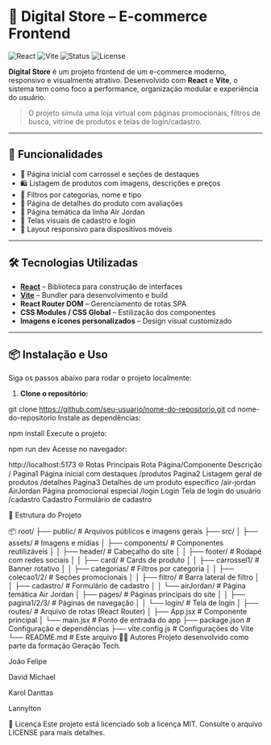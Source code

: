 # 🛒 Digital Store – E-commerce Frontend

![React](https://img.shields.io/badge/React-18.x-blue?logo=react)
![Vite](https://img.shields.io/badge/Vite-5.x-purple?logo=vite)
![Status](https://img.shields.io/badge/status-Em%20Desenvolvimento-yellow)
![License](https://img.shields.io/badge/license-MIT-green)

**Digital Store** é um projeto frontend de um e-commerce moderno, responsivo e visualmente atrativo. Desenvolvido com **React** e **Vite**, o sistema tem como foco a performance, organização modular e experiência do usuário.

> O projeto simula uma loja virtual com páginas promocionais, filtros de busca, vitrine de produtos e telas de login/cadastro.

---

## 🚀 Funcionalidades

- 🎯 Página inicial com carrossel e seções de destaques
- 🛍️ Listagem de produtos com imagens, descrições e preços
- 🔎 Filtros por categorias, nome e tipo
- 🧾 Página de detalhes do produto com avaliações
- 👟 Página temática da linha Air Jordan
- 🔐 Telas visuais de cadastro e login
- 📱 Layout responsivo para dispositivos móveis

---

## 🛠️ Tecnologias Utilizadas

- [**React**](https://reactjs.org/) – Biblioteca para construção de interfaces
- [**Vite**](https://vitejs.dev/) – Bundler para desenvolvimento e build
- **React Router DOM** – Gerenciamento de rotas SPA
- **CSS Modules / CSS Global** – Estilização dos componentes
- **Imagens e ícones personalizados** – Design visual customizado

---

## 📦 Instalação e Uso

Siga os passos abaixo para rodar o projeto localmente:

1. **Clone o repositório:**

git clone https://github.com/seu-usuario/nome-do-repositorio.git
cd nome-do-repositorio
Instale as dependências:

npm install
Execute o projeto:


npm run dev
Acesse no navegador:


http://localhost:5173
🌐 Rotas Principais
Rota	Página/Componente	Descrição
/	Pagina1	Página inicial com destaques
/produtos	Pagina2	Listagem geral de produtos
/detalhes	Pagina3	Detalhes de um produto específico
/air-jordan	AirJordan	Página promocional especial
/login	Login	Tela de login do usuário
/cadastro	Cadastro	Formulário de cadastro

📁 Estrutura do Projeto

📦 root/
├── public/                 # Arquivos públicos e imagens gerais
├── src/
│   ├── assets/             # Imagens e mídias
│   ├── components/         # Componentes reutilizáveis
│   │   ├── header/         # Cabeçalho do site
│   │   ├── footer/         # Rodapé com redes sociais
│   │   ├── card/           # Cards de produto
│   │   ├── carrossel1/     # Banner rotativo
│   │   ├── categorias/     # Filtros por categoria
│   │   ├── colecao1/2/     # Seções promocionais
│   │   ├── filtro/         # Barra lateral de filtro
│   │   ├── cadastro/       # Formulário de cadastro
│   │   └── airJordan/      # Página temática Air Jordan
│   ├── pages/              # Páginas principais do site
│   │   ├── pagina1/2/3/    # Páginas de navegação
│   │   └── login/          # Tela de login
│   ├── routes/             # Arquivo de rotas (React Router)
│   ├── App.jsx             # Componente principal
│   └── main.jsx            # Ponto de entrada do app
├── package.json            # Configuração e dependências
├── vite.config.js          # Configurações do Vite
└── README.md               # Este arquivo
👨‍💻 Autores
Projeto desenvolvido como parte da formação Geração Tech.

João Felipe

David Michael

Karol Danttas

Lannylton

📄 Licença
Este projeto está licenciado sob a licença MIT.
Consulte o arquivo LICENSE para mais detalhes.
